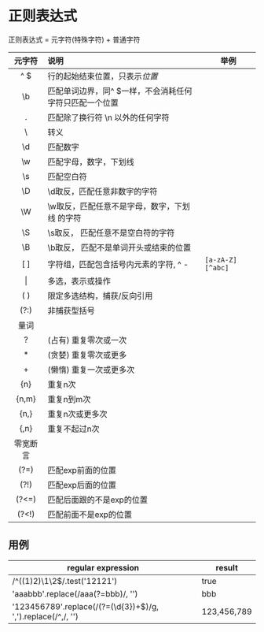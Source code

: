 # 正则表达式

正则表达式 = 元字符(特殊字符) + 普通字符

|  元字符  | 说明                            | 举例                  |
| :---: | :---------------------------- | ------------------- |
|  ^ $  | 行的起始结束位置，只表示*位置*              |                     |
|  \b   | 匹配单词边界，同^ $一样，不会消耗任何字符只匹配一个位置 |                     |
|   .   | 匹配除了换行符 \n 以外的任何字符            |                     |
|   \   | 转义                            |                     |
|  \d   | 匹配数字                          |                     |
|  \w   | 匹配字母，数字，下划线                   |                     |
|  \s   | 匹配空白符                         |                     |
|  \D   | \d取反，匹配任意非数字的字符               |                     |
|  \W   | \w取反，匹配任意不是字母，数字，下划线 的字符      |                     |
|  \S   | \s取反， 匹配任意不是空白符的字符            |                     |
|  \B   | \b取反， 匹配不是单词开头或结束的位置          |                     |
| [  ]  | 字符组，匹配包含括号内元素的字符, ^ -         | `[a-zA-Z]` `[^abc]` |
|  \|   | 多选，表示或操作                      |                     |
| (  )  | 限定多选结构，捕获/反向引用                |                     |
| (?:)  | 非捕获型括号                        |                     |
|  量词   |                               |                     |
|   ?   | (占有) 重复零次或一次                  |                     |
|   *   | (贪婪) 重复零次或更多                  |                     |
|   +   | (懒惰) 重复一次或更多次                 |                     |
|  {n}  | 重复n次                          |                     |
| {n,m} | 重复n到m次                        |                     |
| {n,}  | 重复n次或更多次                      |                     |
| {,n}  | 重复不起过n次                       |                     |
| 零宽断言  |                               |                     |
| (?=)  | 匹配exp前面的位置                    |                     |
| (?!)  | 匹配exp后面的位置                    |                     |
| (?<=) | 匹配后面跟的不是exp的位置                |                     |
| (?<!) | 匹配前面不是exp的位置                  |                     |



## 用例

| regular expression                       | result      |
| ---------------------------------------- | ----------- |
| /^((1)2)\1\2$/.test('12121')             | true        |
| 'aaabbb'.replace(/aaa(?=bbb)/, '')       | bbb         |
| '123456789'.replace(/(?=(\d{3})+$)/g, ',').replace(/^,/, '') | 123,456,789 |
